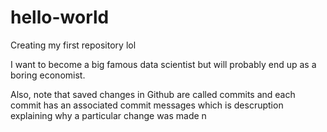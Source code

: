 # hello-world
Creating my first repository lol

I want to become a big famous data scientist but will probably end up as a boring economist. 

Also, note that saved changes in Github are called commits and each commit has an associated commit messages which is descruption explaining why a particular change was made
n
